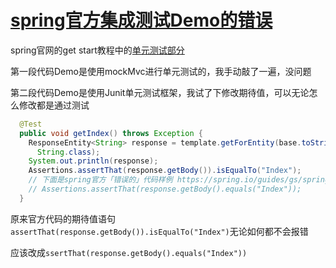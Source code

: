 # [spring官方集成测试Demo的错误](/2020/03/spring_integration_test_error.md)

spring官网的get start教程中的[单元测试部分](https://spring.io/guides/gs/spring-boot#_add_unit_tests)

第一段代码Demo是使用mockMvc进行单元测试的，我手动敲了一遍，没问题

第二段代码Demo是使用Junit单元测试框架，我试了下修改期待值，可以无论怎么修改都是通过测试

```java
  @Test
  public void getIndex() throws Exception {
    ResponseEntity<String> response = template.getForEntity(base.toString(),
      String.class);
    System.out.println(response);
    Assertions.assertThat(response.getBody()).isEqualTo("Index");
    // 下面是spring官方「错误的」代码样例 https://spring.io/guides/gs/spring-boot#_add_unit_tests
    // Assertions.assertThat(response.getBody().equals("Index"));
  }
```

原来官方代码的期待值语句`assertThat(response.getBody()).isEqualTo("Index")`无论如何都不会报错

应该改成`ssertThat(response.getBody().equals("Index"))`
